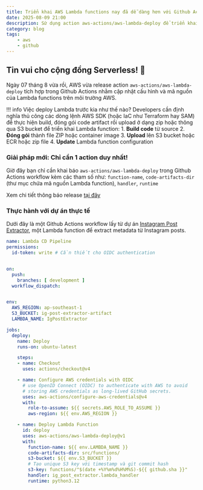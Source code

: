 ```yaml
---
title: Triển khai AWS Lambda functions nay đã dễ dàng hơn với Github Actions
date: 2025-08-09 21:00
description: Sứ dụng action aws-actions/aws-lambda-deploy để triển khai Lambda function nhanh chóng thay vì các bước thủ công sử dụng AWS CLI
category: blog
tags:
    - aws
    - github
---
```


## Tin vui cho cộng đồng Serverless! 🚀

Ngày 07 tháng 8 vừa rồi, AWS vừa release action `aws-actions/aws-lambda-deploy` tích hợp trong Github Actions nhằm cập nhật cấu hình và mã nguồn của Lambda functions trên môi trường AWS.

!!! info Việc deploy Lambda trước kia như thế nào?
    Developers cần định nghĩa thủ công các dòng lệnh AWS SDK (hoặc IaC như Terraform hay SAM) để thực hiện build, đóng gói code artifact rồi upload ở dạng zip hoặc thông qua S3 bucket để triển khai Lambda function:
    1. **Build code** từ source
    2. **Đóng gói** thành file ZIP hoặc container image
    3. **Upload** lên S3 bucket hoặc ECR hoặc zip file
    4. **Update** Lambda function configuration

### Giải pháp mới: Chỉ cần 1 action duy nhất!

Giờ đây bạn chỉ cần khai báo `aws-actions/aws-lambda-deploy` trong Github Actions workflow kèm các tham số như: `function-name`, `code-artifacts-dir` (thư mục chứa mã nguồn Lambda function), `handler`, `runtime`

Xem chi tiết thông báo release [tại đây](https://docs.aws.amazon.com/lambda/latest/dg/deploying-github-actions.html)


### Thực hành với dự án thực tế

Dưới đây là một Github Actions workflow lấy từ dự án [Instagram Post Extractor](https://github.com/hoangquochung1110/insta-post-extractor), một Lambda function để extract metadata từ Instagram posts.


```yaml
name: Lambda CD Pipeline
permissions:
  id-token: write # Cần thiết cho OIDC authentication


on:
  push:
    branches: [ development ]
  workflow_dispatch:


env:
  AWS_REGION: ap-southeast-1
  S3_BUCKET: ig-post-extractor-artifact
  LAMBDA_NAME: IgPostExtractor

jobs:
  deploy:
    name: Deploy
    runs-on: ubuntu-latest

    steps:
    - name: Checkout
      uses: actions/checkout@v4

    - name: Configure AWS credentials with OIDC
      # use OpenID Connect (OIDC) to authenticate with AWS to avoid
      # storing AWS credentials as long-lived GitHub secrets.
      uses: aws-actions/configure-aws-credentials@v4
      with:
        role-to-assume: ${{ secrets.AWS_ROLE_TO_ASSUME }}
        aws-region: ${{ env.AWS_REGION }}

    - name: Deploy Lambda Function
      id: deploy
      uses: aws-actions/aws-lambda-deploy@v1
      with:
        function-name: ${{ env.LAMBDA_NAME }}
        code-artifacts-dir: src/functions/
        s3-bucket: ${{ env.S3_BUCKET }}
        # Tạo unique S3 key với timestamp và git commit hash
        s3-key: functions/"$(date +%Y%m%d%H%M%S)-${{ github.sha }}"
        handler: ig_post_extractor.lambda_handler
        runtime: python3.12
```
